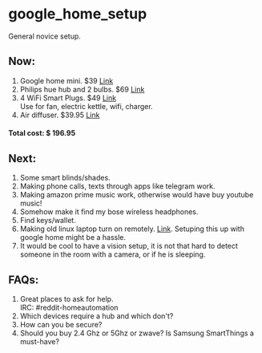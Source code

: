 # google_home_setup
General novice setup.

## Now:
1. Google home mini. $39 [Link](https://store.google.com/us/config/google_home_mini?sku=_google_home_mini_chalk&gclid=EAIaIQobChMIzv7Uj7OB2wIV6LvtCh3TUgsZEAYYASABEgJZnfD_BwE)
2. Philips hue hub and 2 bulbs. $69 [Link](https://www.amazon.com/Philips-Equivalent-Starter-Compatible-Assistant/dp/B014H2OZAC)
3. 4 WiFi Smart Plugs. $49 [Link](https://www.amazon.com/gp/product/B077VJXT1P/ref=oh_aui_detailpage_o00_s00?ie=UTF8&psc=1)\
  Use for fan, electric kettle, wifi, charger.
4. Air diffuser. $39.95 [Link](https://www.amazon.com/gp/product/B0799D1TDH/ref=oh_aui_detailpage_o00_s00?ie=UTF8&psc=1)

#### Total cost: $ 196.95

## Next:
1. Some smart blinds/shades.
2. Making phone calls, texts through apps like telegram work.
3. Making amazon prime music work, otherwise would have buy youtube music!
4. Somehow make it find my bose wireless headphones.
5. Find keys/wallet.
6. Making old linux laptop turn on remotely. [Link](https://askubuntu.com/questions/297198/remotely-turning-on-computer?utm_medium=organic&utm_source=google_rich_qa&utm_campaign=google_rich_qa). Setuping this up with google home might be a hassle.
6. It would be cool to have a vision setup, it is not that hard to detect someone in the room with a camera, or if he is sleeping.


## FAQs:
1. Great places to ask for help.\
IRC: #reddit-homeautomation
2. Which devices require a hub and which don't?
3. How can you be secure?
4. Should you buy 2.4 Ghz or 5Ghz or zwave? Is Samsung SmartThings a must-have?
